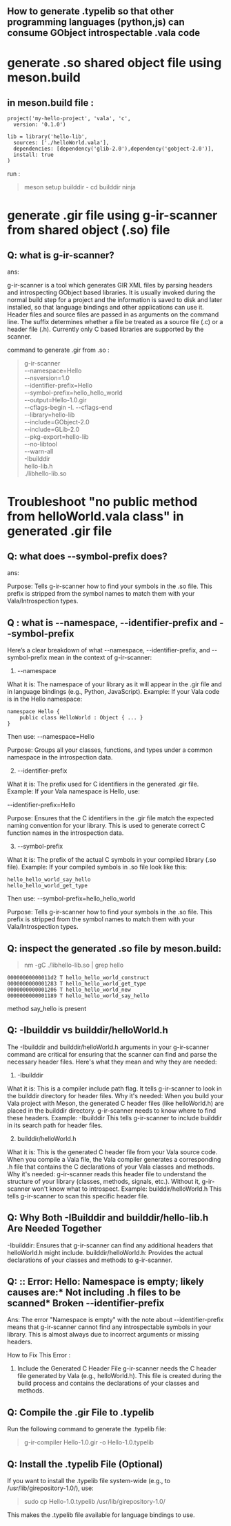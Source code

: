 How to generate .typelib so that other programming languages (python,js) can consume GObject introspectable .vala code
---

# generate .so shared object file using meson.build

## in meson.build file :
```
project('my-hello-project', 'vala', 'c',
  version: '0.1.0')

lib = library('hello-lib',
  sources: ['./helloWorld.vala'],
  dependencies: [dependency('glib-2.0'),dependency('gobject-2.0')],
  install: true
)
```

run : 
> meson setup builddir -
> cd builddir
> ninja



# generate .gir file using g-ir-scanner from shared object (.so) file

## Q: what is g-ir-scanner?

ans: 

g-ir-scanner is a tool which generates GIR XML files by parsing headers and introspecting GObject based libraries. It is usually invoked during the normal build step for a project and the information is saved to disk and later installed, so that language bindings and other applications can use it. Header files and source files are passed in as arguments on the command line. The suffix determines whether a file be treated as a source file (.c) or a header file (.h). Currently only C based libraries are supported by the scanner.

command to generate .gir from .so :

> g-ir-scanner \
  --namespace=Hello \
  --nsversion=1.0 \
  --identifier-prefix=Hello \
  --symbol-prefix=hello_hello_world \
  --output=Hello-1.0.gir \
  --cflags-begin -I. --cflags-end \
  --library=hello-lib \
  --include=GObject-2.0 \
  --include=GLib-2.0 \
  --pkg-export=hello-lib \
  --no-libtool \
  --warn-all \
  -Ibuilddir \
   hello-lib.h \
  ./libhello-lib.so


# Troubleshoot "no public method from helloWorld.vala class" in generated .gir file 

## Q: what does --symbol-prefix does?

ans: 

Purpose: Tells g-ir-scanner how to find your symbols in the .so file. This prefix is stripped from the symbol names to match them with your Vala/Introspection types.

## Q : what is --namespace, --identifier-prefix and --symbol-prefix

Here’s a clear breakdown of what --namespace, --identifier-prefix, and --symbol-prefix mean in the context of g-ir-scanner:

1. --namespace

What it is: The namespace of your library as it will appear in the .gir file and in language bindings (e.g., Python, JavaScript).
Example: If your Vala code is in the Hello namespace:

```
namespace Hello {
    public class HelloWorld : Object { ... }
}
```

Then use:
--namespace=Hello

Purpose: Groups all your classes, functions, and types under a common namespace in the introspection data.


2. --identifier-prefix

What it is: The prefix used for C identifiers in the generated .gir file.
Example: If your Vala namespace is Hello, use:

--identifier-prefix=Hello

Purpose: Ensures that the C identifiers in the .gir file match the expected naming convention for your library. This is used to generate correct C function names in the introspection data.


3. --symbol-prefix

What it is: The prefix of the actual C symbols in your compiled library (.so file).
Example: If your compiled symbols in .so file look like this:
```
hello_hello_world_say_hello
hello_hello_world_get_type
```
Then use:
--symbol-prefix=hello_hello_world

Purpose: Tells g-ir-scanner how to find your symbols in the .so file. This prefix is stripped from the symbol names to match them with your Vala/Introspection types.


## Q: inspect the generated .so file by meson.build:

> nm -gC ./libhello-lib.so | grep hello
```
00000000000011d2 T hello_hello_world_construct
0000000000001283 T hello_hello_world_get_type
0000000000001206 T hello_hello_world_new
0000000000001189 T hello_hello_world_say_hello
```

method say_hello is present


## Q: -Ibuilddir vs builddir/helloWorld.h

The -Ibuilddir and builddir/helloWorld.h arguments in your g-ir-scanner command are critical for ensuring that the scanner can find and parse the necessary header files. Here's what they mean and why they are needed:

1. -Ibuilddir

What it is: This is a compiler include path flag. It tells g-ir-scanner to look in the builddir directory for header files.
Why it's needed: When you build your Vala project with Meson, the generated C header files (like helloWorld.h) are placed in the builddir directory. g-ir-scanner needs to know where to find these headers.
Example:
-Ibuilddir
This tells g-ir-scanner to include builddir in its search path for header files.


2. builddir/helloWorld.h

What it is: This is the generated C header file from your Vala source code. When you compile a Vala file, the Vala compiler generates a corresponding .h file that contains the C declarations of your Vala classes and methods.
Why it's needed: g-ir-scanner reads this header file to understand the structure of your library (classes, methods, signals, etc.). Without it, g-ir-scanner won't know what to introspect.
Example:
builddir/helloWorld.h
This tells g-ir-scanner to scan this specific header file.


## Q: Why Both -IBuilddir and builddir/hello-lib.h Are Needed Together

-Ibuilddir: Ensures that g-ir-scanner can find any additional headers that helloWorld.h might include.
builddir/helloWorld.h: Provides the actual declarations of your classes and methods to g-ir-scanner.


## Q: <unknown>:: Error: Hello: Namespace is empty; likely causes are:* Not including .h files to be scanned* Broken --identifier-prefix

Ans: 
The error "Namespace is empty" with the note about --identifier-prefix means that g-ir-scanner cannot find any introspectable symbols in your library. This is almost always due to incorrect arguments or missing headers.

How to Fix This Error :

1. Include the Generated C Header File
g-ir-scanner needs the C header file generated by Vala (e.g., helloWorld.h). This file is created during the build process and contains the declarations of your classes and methods.


## Q: Compile the .gir File to .typelib

Run the following command to generate the .typelib file:

> g-ir-compiler Hello-1.0.gir -o Hello-1.0.typelib

## Q: Install the .typelib File (Optional)

If you want to install the .typelib file system-wide (e.g., to /usr/lib/girepository-1.0/), use:
> sudo cp Hello-1.0.typelib /usr/lib/girepository-1.0/

This makes the .typelib file available for language bindings to use.
